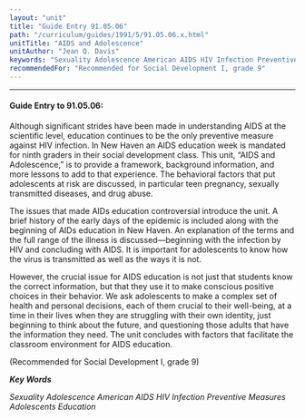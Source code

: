 ```yaml
---
layout: "unit"
title: "Guide Entry 91.05.06"
path: "/curriculum/guides/1991/5/91.05.06.x.html"
unitTitle: "AIDS and Adolescence"
unitAuthor: "Jean Q. Davis"
keywords: "Sexuality Adolescence American AIDS HIV Infection Preventive Measures Adolescents Education"
recommendedFor: "Recommended for Social Development I, grade 9"
---
```

<body>
<hr/>
<h4>
Guide Entry to 91.05.06:
</h4>
Although significant strides have been made in understanding AIDS at the scientific level, education continues to be the only preventive measure against HIV infection. In New Haven an AIDS education week is mandated for ninth graders in their social development class. This unit, “AIDS and Adolescence,” is to provide a framework, background information, and more lessons to add to that experience. The behavioral factors that put adolescents at risk are discussed, in particular teen pregnancy, sexually transmitted diseases, and drug abuse.
<p>
The issues that made AIDs education controversial introduce the unit. A brief history of the early days of the epidemic is included along with the beginning of AIDs education in New Haven. An explanation of the terms and the full range of the illness is discussed—beginning with the infection by HIV and concluding with AIDS. It is important for adolescents to know how the virus is transmitted as well as the ways it is not.
</p>
<p>
However, the crucial issue for AIDS education is not just that students know the correct information, but that they use it to make conscious positive choices in their behavior. We ask adolescents to make a complex set of health and personal decisions, each of them crucial to their well-being, at a time in their lives when they are struggling with their own identity, just beginning to think about the future, and questioning those adults that have the information they need. The unit concludes with factors that facilitate the classroom environment for AIDS education.
</p>
<p>
(Recommended for Social Development I, grade 9)
</p>
<p>
<b>
<i>
Key Words
</i>
</b>
<br/>
</p>
<p>
<i>
Sexuality Adolescence American AIDS HIV Infection Preventive Measures Adolescents Education
</i>
</p>
</body>